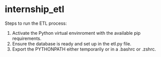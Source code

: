 # internship_etl

Steps to run the ETL process:
1) Activate the Python virtual envinroment with the available pip requirements.
2) Ensure the database is ready and set up in the etl.py file.
3) Export the PYTHONPATH either temporarily or in a .bashrc or .zshrc.
